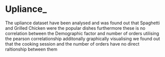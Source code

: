 # Upliance_

The upliance dataset have been analysed and was found out that Spaghetti and Grilled Chicken were the popular dishes 
furthermore these is no correlation between the Demographic factor and number of orders utilising the pearson correlationship
additonally graphically visualising we found out that the cooking session and the number of orders have no direct raltionship between them
